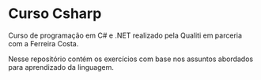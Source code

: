 # Curso Csharp


Curso de programação em C# e .NET realizado pela Qualiti em parceria com a Ferreira Costa.

Nesse repositório contém os exercícios com base nos assuntos abordados para aprendizado da linguagem.
